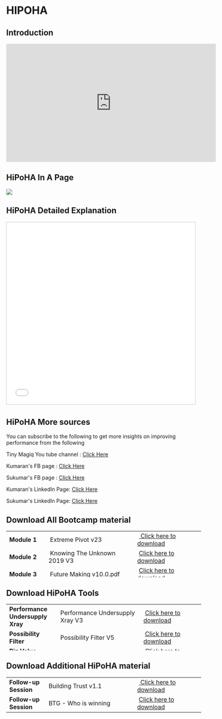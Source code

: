 # HIPOHA

## Introduction

<iframe width="560" height="315" src="https://www.youtube.com/embed/YeLy4Cm7Cdk" frameborder="0" allow="accelerometer; autoplay; encrypted-media; gyroscope; picture-in-picture" allowfullscreen></iframe>

## HiPoHA In A Page

<img src="https://tinymagiq.github.io/hipoha-framework/HiPoHaOnePager.jpg" />

## HiPoHA Detailed Explanation
<iframe src="//www.slideshare.net/slideshow/embed_code/key/frPPTgn14Wack6" width="100%" height="485" frameborder="0" marginwidth="0" marginheight="0" scrolling="no" style="border:1px solid #CCC; border-width:1px; margin-bottom:5px; max-width: 100%;" allowfullscreen> </iframe>

## HiPoHA More sources
You can subscribe to the following to get more insights on improving performance from the following 

Tiny Magiq You tube channel : <a href="https://www.youtube.com/c/TinyMagiq"> Click Here </a>

Kumaran's FB page : <a href="https://touch.facebook.com/kums72"> Click Here </a>

Sukumar's FB page : <a href="https://touch.facebook.com/sukumar"> Click Here </a>

Kumaran's LinkedIn Page:  <a href="https://in.linkedin.com/in/akumaran"> Click Here </a>

Sukumar's LinkedIn Page: <a href="https://in.linkedin.com/in/rajagopalsukumar"> Click Here </a>

## Download All Bootcamp material 

<table style="width: 521px; height: 123px;">
<tbody>
<tr style="height: 18px;">
<td style="width: 92px; height: 18px;"><strong>Module 1</strong></td>
<td style="width: 237px; height: 18px;">&nbsp;Extreme Pivot v23</td>
<td style="width: 172px; height: 18px;">&nbsp;<a title="Download" href="https://github.com/tinymagiq/hipoha-framework/raw/master/Downloads/Extreme%20Pivot%20v23.0.pdf"> Click here to download</a></td>
</tr>
<tr style="height: 18px;">
<td style="width: 92px; height: 18px;"><strong>Module 2</strong></td>
<td style="width: 237px; height: 18px;">&nbsp;Knowing The Unknown 2019 V3</td>
<td style="width: 172px; height: 18px;">&nbsp;<a title="Download" href="https://github.com/tinymagiq/hipoha-framework/raw/master/Downloads/Knowing The Unknown 2019 V3.pdf">Click here to download</a></td>
</tr>
<tr style="height: 18px;">
<td style="width: 92px; height: 18px;"><strong>Module 3</strong></td>
<td style="width: 237px; height: 18px;">&nbsp;Future Making v10.0.pdf</td>
<td style="width: 172px; height: 18px;">&nbsp;<a title="Download" href="https://github.com/tinymagiq/hipoha-framework/blob/master/Future%20Making%20v10.0.pdf">Click here to download</a></td>
</tr>
<tr style="height: 18px;">
<td style="width: 92px; height: 18px;"><strong>Module 4&nbsp;</strong></td>
<td style="width: 237px; height: 18px;">&nbsp;Failing Happily 2019 V2</td>
<td style="width: 172px; height: 18px;">&nbsp;<a title="Download" href="https://github.com/tinymagiq/hipoha-framework/raw/master/Downloads/Failing Happily 2019 V2.pdf">Click here to download</a></td>
</tr>
<tr style="height: 18px;">
<td style="width: 92px; height: 18px;"><strong>Module 5&nbsp;</strong></td>
<td style="width: 237px; height: 18px;">&nbsp;Tiny Grit v7.0</td>
<td style="width: 172px; height: 18px;">&nbsp;<a title="Download" href="https://github.com/tinymagiq/hipoha-framework/raw/master/Downloads/Tiny Grit v7.0 - Express.pdf">Click here to download</a></td>
</tr>
</tbody>
</table>



## Download HiPoHA Tools 
<table style="width: 521px; height: 123px;">  
<tbody>
<tr style="height: 18px;">
<td style="width: 92px; height: 18px;"><strong>Performance Undersupply Xray</strong></td>
<td style="width: 237px; height: 18px;">Performance Undersupply Xray V3</td>
<td style="width: 172px; height: 18px;">&nbsp;<a title="Download" href="https://github.com/tinymagiq/hipoha-framework/raw/master/Downloads/PUX V3.0.xlsx">Click here to download</a></td>
</tr>
<tr style="height: 18px;">
<td style="width: 92px; height: 18px;"><strong>Possibility Filter</strong></td>
<td style="width: 237px; height: 18px;">Possibility Filter V5</td>
<td style="width: 172px; height: 18px;">&nbsp;<a title="Download" href="https://github.com/tinymagiq/hipoha-framework/raw/master/Downloads/Possibility Filter V5.xlsx">Click here to download</a></td>
</tr>
<tr style="height: 18px;">
<td style="width: 92px; height: 18px;"><strong>Biz Value Calculator</strong></td>
<td style="width: 237px; height: 18px;">Biz Value Calculator V1.0</td>
<td style="width: 172px; height: 18px;">&nbsp;<a title="Download" href="https://github.com/tinymagiq/hipoha-framework/raw/master/Downloads/Biz Value Calculator V 1.0.xlsx">Click here to download</a></td>
</tr>
<tr style="height: 18px;">
<td style="width: 92px; height: 18px;"><strong>HiPoHA Transformation Canvas</strong></td>
<td style="width: 237px; height: 18px;">HiPoHa Transformation Canvas Ver 2.0</td>
<td style="width: 172px; height: 18px;">&nbsp;<a title="Download" href="https://github.com/tinymagiq/hipoha-framework/raw/master/Downloads/HiPoHa Model Canvas Ver 2.0.pdf">Click here to download</a></td>
</tr>
<tr style="height: 18px;">
<td style="width: 92px; height: 18px;"><strong>HiPoHA Certification</strong></td>
<td style="width: 237px; height: 18px;">HiPOHA CERTIFICATION Ver 3.0</td>
<td style="width: 172px; height: 18px;">&nbsp;<a title="Download" href="https://github.com/tinymagiq/hipoha-framework/raw/master/Downloads/HiPOHA CERTIFICATION Ver 3.0.pdf">Click here to download</a></td>
</tr>
<tr style="height: 18px;">
<td style="width: 92px; height: 18px;"><strong>Digital Dipstick V1.0</strong></td>
<td style="width: 237px; height: 18px;">Digital Dipstick Ver 1.0</td>
<td style="width: 172px; height: 18px;">&nbsp;<a title="Download" href="https://github.com/tinymagiq/hipoha-framework/raw/master/Downloads/Digital Dipstick v1.0.xlsx">Click here to download</a></td>
</tr>
</tbody>
</table>

## Download Additional HiPoHA material 

<table style="width: 521px; height: 123px;">
<tbody>
<tr style="height: 18px;">
<td style="width: 92px; height: 18px;"><strong>Follow-up Session</strong></td>
<td style="width: 237px; height: 18px;">Building Trust v1.1</td>
<td style="width: 172px; height: 18px;">&nbsp;<a title="Download" href="https://github.com/tinymagiq/hipoha-framework/raw/master/Downloads/Building Trust v1.1.pdf"> Click here to download</a></td>
</tr>
<tr style="height: 18px;">
<td style="width: 92px; height: 18px;"><strong>Follow-up Session</strong></td>
<td style="width: 237px; height: 18px;">BTG - Who is winning </td>
<td style="width: 172px; height: 18px;">&nbsp;<a title="Download" href="https://github.com/tinymagiq/hipoha-framework/raw/master/Downloads/BTG - Who is winning .pdf">Click here to download</a></td>
</tr>

</tbody>
</table>
